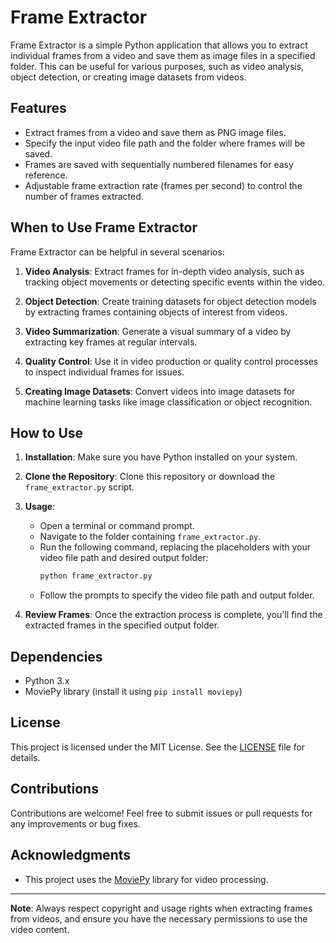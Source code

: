 # Frame Extractor

Frame Extractor is a simple Python application that allows you to extract individual frames from a video and save them as image files in a specified folder. This can be useful for various purposes, such as video analysis, object detection, or creating image datasets from videos.

## Features

- Extract frames from a video and save them as PNG image files.
- Specify the input video file path and the folder where frames will be saved.
- Frames are saved with sequentially numbered filenames for easy reference.
- Adjustable frame extraction rate (frames per second) to control the number of frames extracted.

## When to Use Frame Extractor

Frame Extractor can be helpful in several scenarios:

1. **Video Analysis**: Extract frames for in-depth video analysis, such as tracking object movements or detecting specific events within the video.

2. **Object Detection**: Create training datasets for object detection models by extracting frames containing objects of interest from videos.

3. **Video Summarization**: Generate a visual summary of a video by extracting key frames at regular intervals.

4. **Quality Control**: Use it in video production or quality control processes to inspect individual frames for issues.

5. **Creating Image Datasets**: Convert videos into image datasets for machine learning tasks like image classification or object recognition.

## How to Use

1. **Installation**: Make sure you have Python installed on your system.

2. **Clone the Repository**: Clone this repository or download the `frame_extractor.py` script.

3. **Usage**:
   - Open a terminal or command prompt.
   - Navigate to the folder containing `frame_extractor.py`.
   - Run the following command, replacing the placeholders with your video file path and desired output folder:
     ```bash
     python frame_extractor.py
     ```
   - Follow the prompts to specify the video file path and output folder.

4. **Review Frames**: Once the extraction process is complete, you'll find the extracted frames in the specified output folder.

## Dependencies

- Python 3.x
- MoviePy library (install it using `pip install moviepy`)

## License

This project is licensed under the MIT License. See the [LICENSE](LICENSE) file for details.

## Contributions

Contributions are welcome! Feel free to submit issues or pull requests for any improvements or bug fixes.

## Acknowledgments

- This project uses the [MoviePy](https://zulko.github.io/moviepy/) library for video processing.

---

**Note**: Always respect copyright and usage rights when extracting frames from videos, and ensure you have the necessary permissions to use the video content.
